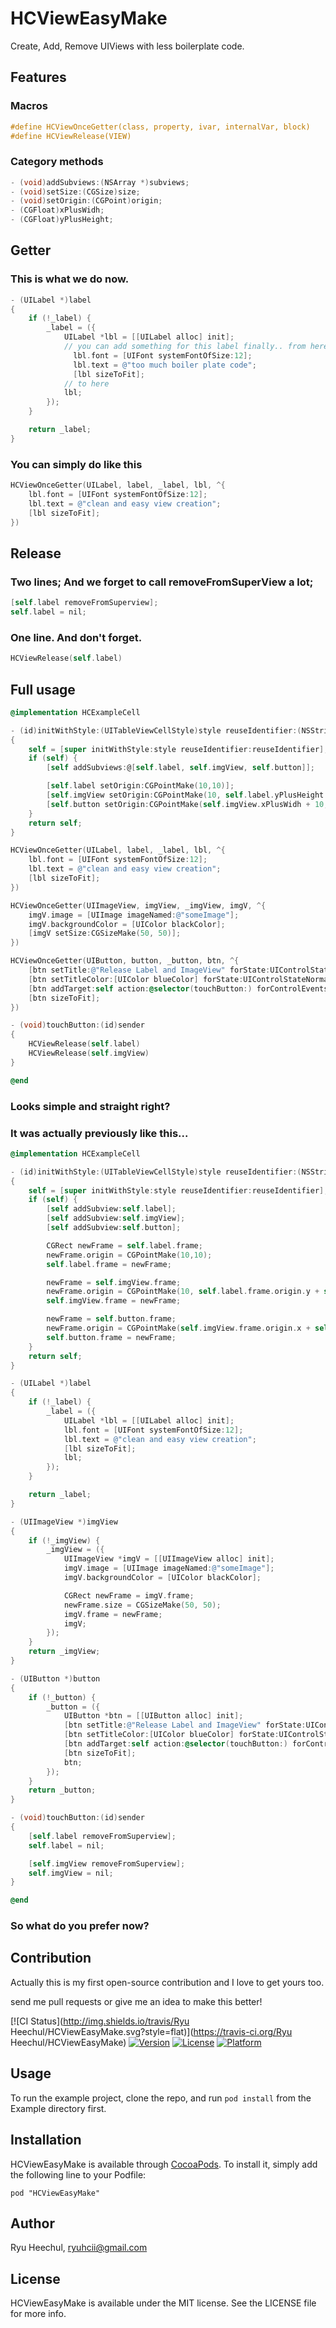 HCViewEasyMake
==============

Create, Add, Remove UIViews with less boilerplate code.

## Features
### Macros

```objective-c
#define HCViewOnceGetter(class, property, ivar, internalVar, block)
#define HCViewRelease(VIEW)
```

### Category methods
```objective-c
- (void)addSubviews:(NSArray *)subviews;
- (void)setSize:(CGSize)size;
- (void)setOrigin:(CGPoint)origin;
- (CGFloat)xPlusWidh;
- (CGFloat)yPlusHeight;
```

## Getter

### This is what we do now.

```objective-c
- (UILabel *)label
{
    if (!_label) {
        _label = ({
            UILabel *lbl = [[UILabel alloc] init];
            // you can add something for this label finally.. from here
              lbl.font = [UIFont systemFontOfSize:12];
              lbl.text = @"too much boiler plate code";
              [lbl sizeToFit];
            // to here
            lbl;
        });
    }

    return _label;
}

```

### You can simply do like this

```objective-c
HCViewOnceGetter(UILabel, label, _label, lbl, ^{
    lbl.font = [UIFont systemFontOfSize:12];
    lbl.text = @"clean and easy view creation";
    [lbl sizeToFit];
})
```

## Release

### Two lines; And we forget to call removeFromSuperView a lot;

```objective-c
[self.label removeFromSuperview];
self.label = nil;
```

### One line. And don't forget.

```objective-c
HCViewRelease(self.label)
```

## Full usage

```objective-c
@implementation HCExampleCell

- (id)initWithStyle:(UITableViewCellStyle)style reuseIdentifier:(NSString *)reuseIdentifier
{
    self = [super initWithStyle:style reuseIdentifier:reuseIdentifier];
    if (self) {
        [self addSubviews:@[self.label, self.imgView, self.button]];

        [self.label setOrigin:CGPointMake(10,10)];
        [self.imgView setOrigin:CGPointMake(10, self.label.yPlusHeight + 10)];
        [self.button setOrigin:CGPointMake(self.imgView.xPlusWidh + 10, self.label.yPlusHeight + 10)];
    }
    return self;
}

HCViewOnceGetter(UILabel, label, _label, lbl, ^{
    lbl.font = [UIFont systemFontOfSize:12];
    lbl.text = @"clean and easy view creation";
    [lbl sizeToFit];
})

HCViewOnceGetter(UIImageView, imgView, _imgView, imgV, ^{
    imgV.image = [UIImage imageNamed:@"someImage"];
    imgV.backgroundColor = [UIColor blackColor];
    [imgV setSize:CGSizeMake(50, 50)];
})

HCViewOnceGetter(UIButton, button, _button, btn, ^{
    [btn setTitle:@"Release Label and ImageView" forState:UIControlStateNormal];
    [btn setTitleColor:[UIColor blueColor] forState:UIControlStateNormal];
    [btn addTarget:self action:@selector(touchButton:) forControlEvents:UIControlEventTouchUpInside];
    [btn sizeToFit];
})

- (void)touchButton:(id)sender
{
    HCViewRelease(self.label)
    HCViewRelease(self.imgView)
}

@end

```

### Looks simple and straight right?

### It was actually previously like this...

```objective-c
@implementation HCExampleCell

- (id)initWithStyle:(UITableViewCellStyle)style reuseIdentifier:(NSString *)reuseIdentifier
{
    self = [super initWithStyle:style reuseIdentifier:reuseIdentifier];
    if (self) {
        [self addSubview:self.label];
        [self addSubview:self.imgView];
        [self addSubview:self.button];

        CGRect newFrame = self.label.frame;
        newFrame.origin = CGPointMake(10,10);
        self.label.frame = newFrame;

        newFrame = self.imgView.frame;
        newFrame.origin = CGPointMake(10, self.label.frame.origin.y + self.label.frame.size.height + 10);
        self.imgView.frame = newFrame;

        newFrame = self.button.frame;
        newFrame.origin = CGPointMake(self.imgView.frame.origin.x + self.imgView.frame.size.width+ 10, self.label.frame.origin.y + self.label.frame.size.height + 10);
        self.button.frame = newFrame;
    }
    return self;
}

- (UILabel *)label
{
    if (!_label) {
        _label = ({
            UILabel *lbl = [[UILabel alloc] init];
            lbl.font = [UIFont systemFontOfSize:12];
            lbl.text = @"clean and easy view creation";
            [lbl sizeToFit];
            lbl;
        });
    }

    return _label;
}

- (UIImageView *)imgView
{
    if (!_imgView) {
        _imgView = ({
            UIImageView *imgV = [[UIImageView alloc] init];
            imgV.image = [UIImage imageNamed:@"someImage"];
            imgV.backgroundColor = [UIColor blackColor];

            CGRect newFrame = imgV.frame;
            newFrame.size = CGSizeMake(50, 50);
            imgV.frame = newFrame;
            imgV;
        });
    }
    return _imgView;
}

- (UIButton *)button
{
    if (!_button) {
        _button = ({
            UIButton *btn = [[UIButton alloc] init];
            [btn setTitle:@"Release Label and ImageView" forState:UIControlStateNormal];
            [btn setTitleColor:[UIColor blueColor] forState:UIControlStateNormal];
            [btn addTarget:self action:@selector(touchButton:) forControlEvents:UIControlEventTouchUpInside];
            [btn sizeToFit];
            btn;
        });
    }
    return _button;
}

- (void)touchButton:(id)sender
{
    [self.label removeFromSuperview];
    self.label = nil;

    [self.imgView removeFromSuperview];
    self.imgView = nil;
}

@end

```

### So what do you prefer now?

## Contribution

Actually this is my first open-source contribution and I love to get yours too.

send me pull requests or give me an idea to make this better!


[![CI Status](http://img.shields.io/travis/Ryu Heechul/HCViewEasyMake.svg?style=flat)](https://travis-ci.org/Ryu Heechul/HCViewEasyMake)
[![Version](https://img.shields.io/cocoapods/v/HCViewEasyMake.svg?style=flat)](http://cocoadocs.org/docsets/HCViewEasyMake)
[![License](https://img.shields.io/cocoapods/l/HCViewEasyMake.svg?style=flat)](http://cocoadocs.org/docsets/HCViewEasyMake)
[![Platform](https://img.shields.io/cocoapods/p/HCViewEasyMake.svg?style=flat)](http://cocoadocs.org/docsets/HCViewEasyMake)

## Usage

To run the example project, clone the repo, and run `pod install` from the Example directory first.


## Installation

HCViewEasyMake is available through [CocoaPods](http://cocoapods.org). To install
it, simply add the following line to your Podfile:

    pod "HCViewEasyMake"

## Author

Ryu Heechul, ryuhcii@gmail.com

## License

HCViewEasyMake is available under the MIT license. See the LICENSE file for more info.
